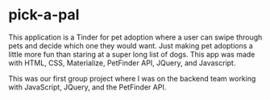 # pick-a-pal

This application is a Tinder for pet adoption where a user can swipe through pets and decide which one they would want. Just making pet adoptions a little more fun than staring at a super long list of dogs. This app was made with HTML, CSS, Materialize, PetFinder API, JQuery, and Javascript.

This was our first group project where I was on the backend team working with JavaScript, JQuery, and the PetFinder API. 
